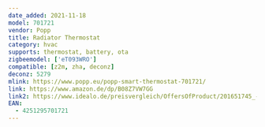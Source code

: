 ```yaml
---
date_added: 2021-11-18
model: 701721
vendor: Popp
title: Radiator Thermostat
category: hvac
supports: thermostat, battery, ota
zigbeemodel: ['eT093WRO']
compatible: [z2m, zha, deconz]
deconz: 5279
mlink: https://www.popp.eu/popp-smart-thermostat-701721/
link: https://www.amazon.de/dp/B08Z7VW7GG
link2: https://www.idealo.de/preisvergleich/OffersOfProduct/201651745_-smart-zigbee-thermostat-popp.html
EAN:
  - 4251295701721
---
```




